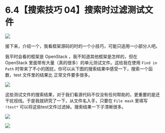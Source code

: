 # 6.4【搜索技巧 04】搜索时过滤测试文件

![](http://image.iswbm.com/20200804124133.png)

接下来，介绍一个，我看框架源码的时的一个小技巧，可能只适用一小部分人吧。

我平时会看的框架是 OpenStack ，我不知道其他框架是怎样的，但在 OpenStack 里面带有大量（真的很多）的单元测试文件。这给我在使用 `Find in Path`  时带来了不小的困扰，你可以从下图的搜索结果中感受一下，搜索一个函数，test 文件里的结果比 正常文件要多很多。

![](http://image.python-online.cn/FlXynbyxh8tTrCpc4tVLqycL7JQm)

这些测试文件的搜索结果，对于我们看源代码不仅没有任何帮助的，更重要的是还干扰视线。于是我就研究了一下，从文件名入手，只要在 `File mask` 里填写 `!test*` 可以将这些test文件过滤掉。搜索结果一下子清晰很多。

![](http://image.python-online.cn/FiD91PR1hUu0Ruc6cmZ7EGNM6Be_)

![](http://image.iswbm.com/20200607174235.png)